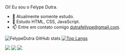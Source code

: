 Oi! Eu sou o Felype Dutra.


- 🔭 Atualmente somente estudo.
- 🌱 Estudo HTML, CSS, JavaScript.
- 📫 Entre em contato comigo dutrafellype@gmail.com.


![FelypeDutra GitHub stats](https://github-readme-stats.vercel.app/api?username=felpdutra&show_icons=true&theme=dracula)       [![Top Langs](https://github-readme-stats.vercel.app/api/top-langs/?username=felpdutra)](https://github.com/felpdutra/github-readme-stats)




<div> 
  <a href="https://instagram.com/felpdutra_" target="_blank"><img src="https://img.shields.io/badge/-Instagram-%23E4405F?style=for-the-badge&logo=instagram&logoColor=white" target="_blank"></a>
  <a href = "mailto:dutrafellype@gmail.com"><img src="https://img.shields.io/badge/-Gmail-%23333?style=for-the-badge&logo=gmail&logoColor=white" target="_blank"></a>
  <a href="https://www.linkedin.com/in/felype-dutra-a718b91b5/" target="_blank"><img src="https://img.shields.io/badge/-LinkedIn-%230077B5?style=for-the-badge&logo=linkedin&logoColor=white" target="_blank"></a> 
  
</div>
